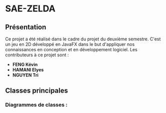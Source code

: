 # SAE-ZELDA

## Présentation 

Ce projet a été réalisé dans le cadre du projet du deuxième semestre. C'est un jeu en 2D développé en JavaFX dans le but d'appliquer nos connaissances en conception et en développement logiciel. Les contributeurs à ce projet sont :

+ **FENG Kévin**
+ **HAMANI Elyes**
+ **NGUYEN Tri**

## Classes principales

### Diagrammes de classes :
